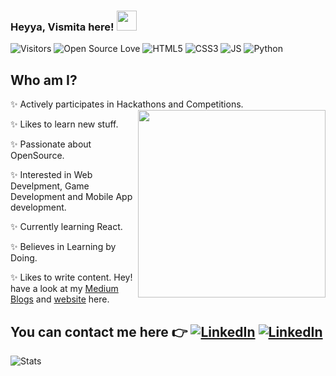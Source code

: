 ### Heyya, Vismita here! <img src="https://github.com/TheDudeThatCode/TheDudeThatCode/blob/master/Assets/Hi.gif" width="32px">

![Visitors](https://visitor-badge.glitch.me/badge?page_id=vismitap.visitor-badge) ![Open Source Love](https://badges.frapsoft.com/os/v2/open-source.svg?v=103) ![HTML5](https://img.shields.io/badge/-HTML5-E34F26?style=flat-square&logo=html5&logoColor=white) ![CSS3](https://img.shields.io/badge/-CSS3-1572B6?style=flat-square&logo=css3&color=violet) ![JS](https://img.shields.io/badge/-Javascript-1572B6?style=flat-square&logo=javascript&color=black) ![Python](https://img.shields.io/badge/-Python-1572B6?style=flat-square&logo=python&color=red&logoColor=brown)


## Who am I?
✨ Actively participates in Hackathons and Competitions.  <img align="right" src="https://i.imgur.com/HNsGeWj.gif" width="300px">

✨ Likes to learn new stuff.

✨ Passionate about OpenSource.

✨ Interested in Web Develpment, Game Development and Mobile App development.

✨ Currently learning React.

✨ Believes in Learning by Doing.

✨ Likes to write content. Hey! have a look at my [Medium Blogs](https://medium.com/@bismita.prabhu) and [website](https://vispprofile.netlify.app) here.

 ## You can contact me here 👉 <a href="https://www.linkedin.com/in/vismita-prabhu-3b3b381a4/">![LinkedIn](https://img.shields.io/badge/linkedin-%231E77B5.svg?&style=for-the-badge&logo=linkedin&logoColor=white)</a> <a href="mailto:vismita.prabhu@gmail.com">![LinkedIn](https://img.shields.io/badge/Gmail-%231E77B5.svg?&style=for-the-badge&logo=gmail&logoColor=white&color=red)</a>

![Stats](https://github-readme-stats.vercel.app/api?username=vismitap&theme=dark&show_icons=true&hide=stars)


